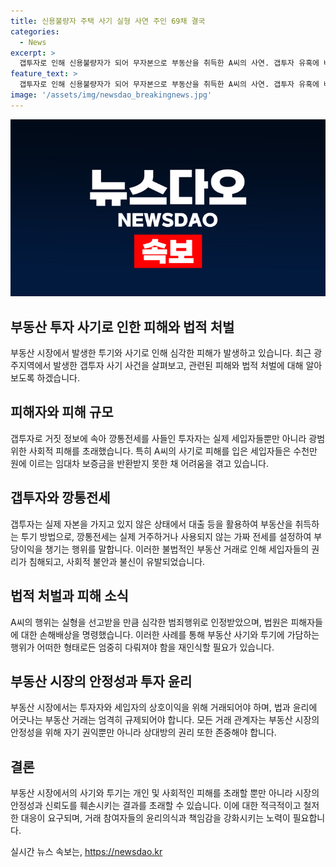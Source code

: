 ```yaml
---
title: 신용불량자 주택 사기 실형 사연 주인 69채 결국
categories:
  - News
excerpt: >
  갭투자로 인해 신용불량자가 되어 무자본으로 부동산을 취득한 A씨의 사연. 갭투자 유혹에 빠져 실제로 소유하지 못했던 부동산을 사들인 A씨는 대규모 고통을 안겨주었다. 실제로 부동산을 소유하지 못했음에도 불구하고 임차인들에게 고통을 안겨 경매를 통해 세입자들의 보증금을 반환할 수 없었고, 법원은 A씨에게 4년 6개월의 실형을 선고했다. A씨는 세입자 7명에게 8억원의 임대차 보증금을 미반환한 것으로 알려졌다. A씨에게 보증금을 되돌려 받지 못한 배상 신청인에게 7천700만원을 배상하라는 판결이 내려졌다. A씨에게 선고된 실형에 대해 광주지법 형사5단독 지혜선 부장판사는 피해자들의 전 재산이자 삶의 터전인 주택의 임대차보증금을 대상으로 한 것이어서 가해되는 고통도 매우 크다고 설명했다.
feature_text: >
  갭투자로 인해 신용불량자가 되어 무자본으로 부동산을 취득한 A씨의 사연. 갭투자 유혹에 빠져 실제로 소유하지 못했던 부동산을 사들인 A씨는 대규모 고통을 안겨주었다. 실제로 부동산을 소유하지 못했음에도 불구하고 임차인들에게 고통을 안겨 경매를 통해 세입자들의 보증금을 반환할 수 없었고, 법원은 A씨에게 4년 6개월의 실형을 선고했다. A씨는 세입자 7명에게 8억원의 임대차 보증금을 미반환한 것으로 알려졌다. A씨에게 보증금을 되돌려 받지 못한 배상 신청인에게 7천700만원을 배상하라는 판결이 내려졌다. A씨에게 선고된 실형에 대해 광주지법 형사5단독 지혜선 부장판사는 피해자들의 전 재산이자 삶의 터전인 주택의 임대차보증금을 대상으로 한 것이어서 가해되는 고통도 매우 크다고 설명했다.
image: '/assets/img/newsdao_breakingnews.jpg'
---
```


<p><img src="/assets/img/newsdao_breakingnews.jpg" alt="firstkoreanews 속보" /></p>

<h2 data-ke-size="size26">부동산 투자 사기로 인한 피해와 법적 처벌</h2>

<p data-ke-size="size16">부동산 시장에서 발생한 투기와 사기로 인해 심각한 피해가 발생하고 있습니다. 최근 광주지역에서 발생한 갭투자 사기 사건을 살펴보고, 관련된 피해와 법적 처벌에 대해 알아보도록 하겠습니다.</p>

<h2 data-ke-size="size24">피해자와 피해 규모</h2>

<p data-ke-size="size16">갭투자로 거짓 정보에 속아 깡통전세를 사들인 투자자는 실제 세입자들뿐만 아니라 광범위한 사회적 피해를 초래했습니다. 특히 A씨의 사기로 피해를 입은 세입자들은 수천만 원에 이르는 임대차 보증금을 반환받지 못한 채 어려움을 겪고 있습니다.</p>

<h2 data-ke-size="size24">갭투자와 깡통전세</h2>

<p data-ke-size="size16">갭투자는 실제 자본을 가지고 있지 않은 상태에서 대출 등을 활용하여 부동산을 취득하는 투기 방법으로, 깡통전세는 실제 거주하거나 사용되지 않는 가짜 전세를 설정하여 부당이익을 챙기는 행위를 말합니다. 이러한 불법적인 부동산 거래로 인해 세입자들의 권리가 침해되고, 사회적 불안과 불신이 유발되었습니다.</p>

<h2 data-ke-size="size24">법적 처벌과 피해 소식</h2>

<p data-ke-size="size16">A씨의 행위는 실형을 선고받을 만큼 심각한 범죄행위로 인정받았으며, 법원은 피해자들에 대한 손해배상을 명령했습니다. 이러한 사례를 통해 부동산 사기와 투기에 가담하는 행위가 어떠한 형태로든 엄중히 다뤄져야 함을 재인식할 필요가 있습니다.</p>

<h2 data-ke-size="size24">부동산 시장의 안정성과 투자 윤리</h2>

<p data-ke-size="size16">부동산 시장에서는 투자자와 세입자의 상호이익을 위해 거래되어야 하며, 법과 윤리에 어긋나는 부동산 거래는 엄격히 규제되어야 합니다. 모든 거래 관계자는 부동산 시장의 안정성을 위해 자기 권익뿐만 아니라 상대방의 권리 또한 존중해야 합니다.</p>

<h2 data-ke-size="size24">결론</h2>

<p data-ke-size="size16">부동산 시장에서의 사기와 투기는 개인 및 사회적인 피해를 초래할 뿐만 아니라 시장의 안정성과 신뢰도를 훼손시키는 결과를 초래할 수 있습니다. 이에 대한 적극적이고 철저한 대응이 요구되며, 거래 참여자들의 윤리의식과 책임감을 강화시키는 노력이 필요합니다.</p>
실시간 뉴스 속보는, <a href="https://newsdao.kr" rel="dofollow">https://newsdao.kr</a>


